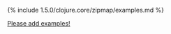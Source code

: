 {% include 1.5.0/clojure.core/zipmap/examples.md %}

[Please add examples!](https://github.com/arrdem/grimoire/edit/master/_includes/1.6.0/clojure.core/zipmap/examples.md)
